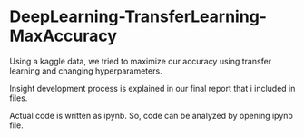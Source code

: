 # DeepLearning-TransferLearning-MaxAccuracy

Using a kaggle data, we tried to maximize our accuracy using transfer learning and changing hyperparameters.

Insight development process is explained in our final report that i included in files.

Actual code is written as ipynb. So, code can be analyzed by opening ipynb file.
